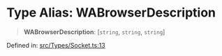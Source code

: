 # Type Alias: WABrowserDescription

> **WABrowserDescription**: \[`string`, `string`, `string`\]

Defined in: [src/Types/Socket.ts:13](https://github.com/Fokusdotid/Baileys/blob/d7495b24bcd136e35724329fba661cfcc0bc8eed/src/Types/Socket.ts#L13)
